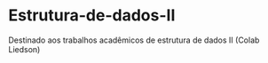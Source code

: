 # Estrutura-de-dados-II
Destinado aos trabalhos acadêmicos de estrutura de dados II (Colab Liedson)
